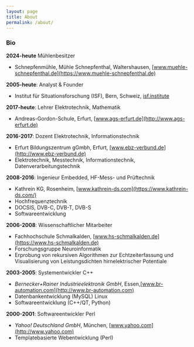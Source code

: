 ```yaml
---
layout: page
title: About
permalink: /about/
---
```


### Bio
**2024-heute** Mühlenbesitzer
* Schnepfenmühle, Mühle Schnepfenthal, Waltershausen, [www.muehle-schnepfenthal.de](https://www.muehle-schnepfenthal.de)

**2005-heute**: Analyst & Founder
* Institut für Situationsforschung (ISF), Bern, Schweiz, [isf.institute](https://isf.institute)

**2017-heute**: Lehrer Elektrotechnik, Mathematik
* Andreas-Gordon-Schule, Erfurt, [www.ags-erfurt.de](http://www.ags-erfurt.de)

**2016-2017**: Dozent Elektrotechnik, Informationstechnik
* Erfurt Bildungszentrum gGmbh, Erfurt, [www.ebz-verbund.de](http://www.ebz-verbund.de)
* Elektrotechnik, Messtechnik, Informationstechnik, Datenverarbeitungstechnik

**2008-2016**: Ingenieur Embedded, HF-Mess- und Prüftechnik
* Kathrein KG, Rosenheim, [www.kathrein-ds.com](https://www.kathrein-ds.com/)
* Hochfrequenztechnik
* DOCSIS, DVB-C, DVB-T, DVB-S
* Softwareentwicklung

**2006-2008**: Wissenschaftlicher Mitarbeiter
* Fachhochschule Schmalkalden, [www.hs-schmalkalden.de](https://www.hs-schmalkalden.de)
* Forschungsgruppe Neuroinformatik
* Erprobung von rekursiven Algorithmen zur Echtzeiterfassung und Visualisierung von Leistungsdichten hirnelektrischer Potentiale

**2003-2005**: Systementwickler C++
* *Bernecker+Rainer Industrieelektronik GmbH*, Essen,[www.br-automation.com](http://www.br-automation.com)
* Datenbankentwicklung (MySQL) Linux
* Softwareentwicklung (C++/QT, Python)

**2000-2001**: Softwareentwickler Perl
* *Yahoo! Deutschland GmbH*, München, [www.yahoo.com](http://www.yahoo.com)
* Templatebasierte Webentwicklung (Perl)

